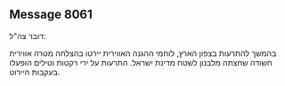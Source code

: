## Message 8061

דובר צה"ל:

בהמשך להתרעות בצפון הארץ, לוחמי ההגנה האווירית יירטו בהצלחה מטרה אווירית חשודה שחצתה מלבנון לשטח מדינת ישראל.  התרעות על ירי רקטות וטילים הופעלו בעקבות היירוט.

